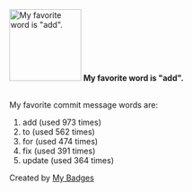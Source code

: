 <img src="https://github.com/my-badges/my-badges/blob/master/src/all-badges/favorite-word/favorite-word.png?raw=true" alt="My favorite word is &quot;add&quot;." title="My favorite word is &quot;add&quot;." width="128">
<strong>My favorite word is &quot;add&quot;.</strong>
<br><br>

My favorite commit message words are:

1. add (used 973 times)
2. to (used 562 times)
3. for (used 474 times)
4. fix (used 391 times)
5. update (used 364 times)


Created by <a href="https://github.com/my-badges/my-badges">My Badges</a>